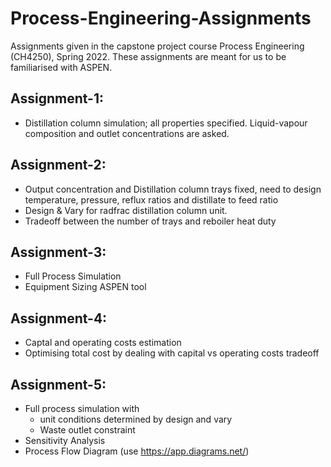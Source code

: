 # Process-Engineering-Assignments
Assignments given in the capstone project course Process Engineering (CH4250), Spring 2022. These assignments are meant for us to be familiarised with ASPEN.
## Assignment-1:
* Distillation column simulation; all properties specified. Liquid-vapour composition and outlet concentrations are asked.
## Assignment-2:
* Output concentration and Distillation column trays fixed, need to design temperature, pressure, reflux ratios and distillate to feed ratio
* Design & Vary for radfrac distillation column unit.
* Tradeoff between the number of trays and reboiler heat duty
## Assignment-3:
* Full Process Simulation
* Equipment Sizing ASPEN tool
## Assignment-4:
* Captal and operating costs estimation
* Optimising total cost by dealing with capital vs operating costs tradeoff
## Assignment-5:
* Full process simulation with 
  * unit conditions determined by design and vary
  * Waste outlet constraint
* Sensitivity Analysis
* Process Flow Diagram (use https://app.diagrams.net/)
